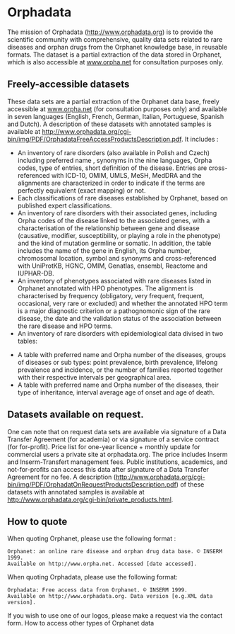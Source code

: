 # Orphadata

The mission of Orphadata (http://www.orphadata.org) is to provide the scientific community with comprehensive, quality data sets related to rare diseases and orphan drugs from the Orphanet knowledge base, in reusable formats.
The dataset is a partial extraction of the data stored in Orphanet, which is also accessible at www.orpha.net for consultation purposes only.

## Freely-accessible datasets 

These data sets are a partial extraction of the Orphanet data base, freely accessible at www.orpha.net (for consultation purposes only) and available in seven languages (English, French, German, Italian, Portuguese, Spanish and Dutch). 
A description of these datasets with annotated samples is available at http://www.orphadata.org/cgi-bin/img/PDF/OrphadataFreeAccessProductsDescription.pdf. It includes :
* An inventory of rare disorders (also available in Polish and Czech) including preferred name , synonyms in the nine languages, Orpha codes, type of entries, short definition of the disease. Entries are cross-referenced with ICD-10, OMIM, UMLS, MeSH, MedDRA and the alignments are characterized in order to indicate if the terms are perfectly equivalent (exact mapping) or not.
* Each classifications of rare diseases established by Orphanet, based on published expert classifications.
* An inventory of rare disorders with their associated genes, including Orpha codes of the disease linked to the associated genes, with a characterisation of the relationship between gene and disease (causative, modifier, susceptibility, or playing a role in the phenotype) and the kind of mutation germline or somatic. In addition, the table includes the name of the gene in English, its Orpha number, chromosomal location, symbol and synonyms and cross-referenced with UniProtKB, HGNC, OMIM, Genatlas, ensembl, Reactome and IUPHAR-DB.
* An inventory of phenotypes associated with rare diseases listed in Orphanet annotated with HPO phenotypes. The alignment is characterised by frequency (obligatory, very frequent, frequent, occasional, very rare or excluded) and whether the annotated HPO term is a major diagnostic criterion or a pathognomonic sign of the rare disease, the date and the validation status of the association between the rare disease and HPO terms.
* An inventory of rare disorders with epidemiological data divised in two tables:
- A table with preferred name and Orpha number of the diseases, groups of diseases or sub types: point prevalence, birth prevalence, lifelong prevalence and incidence, or the number of families reported together with their respective intervals per geographical area.
- A table with preferred name and Orpha number of the diseases, their type of inheritance, interval average age of onset and age of death.

## Datasets available on request.

One can note that on request data sets are available via signature of a Data Transfer Agreement (for academia) or via signature of a service contract (for for-profit).
Price list for one-year licence + monthly update for commercial users a private site at orphadata.org. The price includes Inserm and Inserm-Transfert management fees. Public institutions, academics, and not-for-profits can access this data after signature of a Data Transfer Agreement for no fee. A description (http://www.orphadata.org/cgi-bin/img/PDF/OrphadatOnRequestProductsDescription.pdf) of these datasets with annotated samples is available at http://www.orphadata.org/cgi-bin/private_products.html.

## How to quote

When quoting Orphanet, please use the following format :

    Orphanet: an online rare disease and orphan drug data base. © INSERM 1999.
    Available on http://www.orpha.net. Accessed [date accessed].


When quoting Orphadata, please use the following format:

    Orphadata: Free access data from Orphanet. © INSERM 1999.
    Available on http://www.orphadata.org. Data version [e.g.XML data version].


If you wish to use one of our logos, please make a request via the contact form.
How to access other types of Orphanet data


